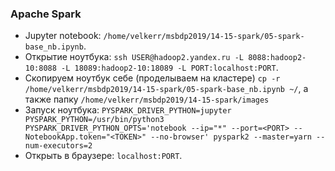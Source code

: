 ### Apache Spark

* Jupyter notebook: `/home/velkerr/msbdp2019/14-15-spark/05-spark-base_nb.ipynb`.
* Открытие ноутбука: `ssh USER@hadoop2.yandex.ru -L 8088:hadoop2-10:8088 -L 18089:hadoop2-10:18089 -L PORT:localhost:PORT`.
* Скопируем ноутбук себе (проделываем на кластере) `cp -r /home/velkerr/msbdp2019/14-15-spark/05-spark-base_nb.ipynb ~/`, а также папку `/home/velkerr/msbdp2019/14-15-spark/images`
* Запуск ноутбука: `PYSPARK_DRIVER_PYTHON=jupyter PYSPARK_PYTHON=/usr/bin/python3 PYSPARK_DRIVER_PYTHON_OPTS='notebook --ip="*" --port=<PORT> --NotebookApp.token="<TOKEN>" --no-browser' pyspark2 --master=yarn --num-executors=2`
* Открыть в браузере: `localhost:PORT`.
